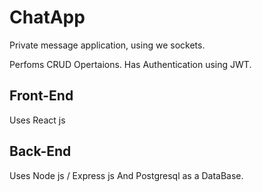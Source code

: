 # ChatApp

Private message application, using we sockets.

Perfoms CRUD Opertaions.
Has Authentication using JWT.

## Front-End
Uses React js

## Back-End
Uses Node js / Express js And Postgresql as a DataBase.
